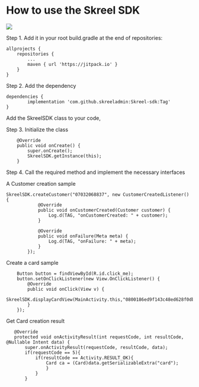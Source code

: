 # How to use the Skreel SDK

[![](https://jitpack.io/v/skreeladmin/Skreel-sdk.svg)](https://jitpack.io/#skreeladmin/Skreel-sdk)

Step 1. Add it in your root build.gradle at the end of repositories:

	allprojects {
		repositories {
			...
			maven { url 'https://jitpack.io' }
		}
	}


Step 2. Add the dependency

	dependencies {
	        implementation 'com.github.skreeladmin:Skreel-sdk:Tag'
	}
	

Add the SkreelSDK class to your code, 

Step 3. Initialize the class

        @Override
        public void onCreate() {
            super.onCreate();
            SkreelSDK.getInstance(this);
        }
        
        

Step 4. Call the required method and implement the necessary interfaces

A Customer creation sample

    SkreelSDK.createCustomer("07032068837", new CustomerCreatedListener() {
                @Override
                public void onCustomerCreated(Customer customer) {
                    Log.d(TAG, "onCustomerCreated: " + customer);
                }
    
                @Override
                public void onFailure(Meta meta) {
                    Log.d(TAG, "onFailure: " + meta);
                }
            });

Create a card sample

        Button button = findViewById(R.id.click_me);
        button.setOnClickListener(new View.OnClickListener() {
            @Override
            public void onClick(View v) {
                SkreelSDK.displayCardView(MainActivity.this,"0800186ed9f143c48ed628f0db241a7f",5);
            }
        });


Get Card creation result
 
       @Override
       protected void onActivityResult(int requestCode, int resultCode, @Nullable Intent data) {
           super.onActivityResult(requestCode, resultCode, data);
           if(requestCode == 5){
               if(resultCode == Activity.RESULT_OK){
                   Card ca = (Card)data.getSerializableExtra("card");
                   }
               }
           }
